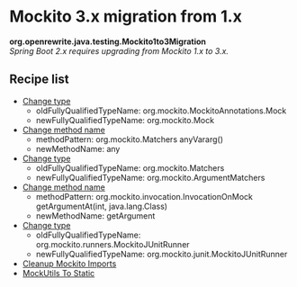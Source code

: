 # Mockito 3.x migration from 1.x

**org.openrewrite.java.testing.Mockito1to3Migration**  
_Spring Boot 2.x requires upgrading from Mockito 1.x to 3.x._

## Recipe list

* [Change type](../changetype.md)
  * oldFullyQualifiedTypeName: org.mockito.MockitoAnnotations.Mock
  * newFullyQualifiedTypeName: org.mockito.Mock
* [Change method name](../changemethodname.md)
  * methodPattern: org.mockito.Matchers anyVararg\(\)
  * newMethodName: any
* [Change type](../changetype.md)
  * oldFullyQualifiedTypeName: org.mockito.Matchers
  * newFullyQualifiedTypeName: org.mockito.ArgumentMatchers
* [Change method name](../changemethodname.md)
  * methodPattern: org.mockito.invocation.InvocationOnMock getArgumentAt\(int, java.lang.Class\)
  * newMethodName: getArgument
* [Change type](../changetype.md)
  * oldFullyQualifiedTypeName: org.mockito.runners.MockitoJUnitRunner
  * newFullyQualifiedTypeName: org.mockito.junit.MockitoJUnitRunner
* [Cleanup Mockito Imports](mockito/cleanupmockitoimports.md)
* [MockUtils To Static](mockito/mockutilstostatic.md)

